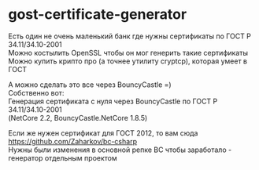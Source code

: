 # gost-certificate-generator
Есть один не очень маленький банк где нужны сертификаты по ГОСТ Р 34.11/34.10-2001<br/>
Можно костылить OpenSSL чтобы он мог генерить такие сертификаты<br/>
Можно купить крипто про (а точнее утилиту cryptcp), которая умеет в ГОСТ <br/>

А можно сделать это все через BouncyCastle =) <br/>
Собственно вот: <br/>
Генерация сертификата с нуля через BouncyCastle по ГОСТ Р 34.11/34.10-2001 <br/>
(NetCore 2.2, BouncyCastle.NetCore 1.8.5)

Если же нужен сертификат для ГОСТ 2012, то вам сюда  <br/>
https://github.com/Zaharkov/bc-csharp  <br/>
Нужны были изменения в основной репке BC чтобы заработало - генератор отдельным проектом  <br/>
